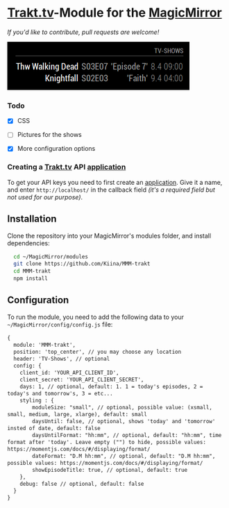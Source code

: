 # [Trakt.tv]-Module for the [MagicMirror](https://github.com/MichMich/MagicMirror/)
_If you'd like to contribute, pull requests are welcome!_

![Screenshot](screenshot.png)

### Todo

- [x] CSS
- [ ] Pictures for the shows
- [x] More configuration options


### Creating a [Trakt.tv] API [application]

To get your API keys you need to first create an [application]. Give it a name, and enter `http://localhost/` in the callback field _(it's a required field but not used for our purpose)_.


## Installation

Clone the repository into your MagicMirror's modules folder, and install dependencies:

```sh
  cd ~/MagicMirror/modules
  git clone https://github.com/Kiina/MMM-trakt
  cd MMM-trakt
  npm install
```


## Configuration

To run the module, you need to add the following data to your ` ~/MagicMirror/config/config.js` file:

```
{
  module: 'MMM-trakt',
  position: 'top_center', // you may choose any location
  header: 'TV-Shows', // optional
  config: {
    client_id: 'YOUR_API_CLIENT_ID',
    client_secret: 'YOUR_API_CLIENT_SECRET',
    days: 1, // optional, default: 1. 1 = today's episodes, 2 = today's and tomorrow's, 3 = etc...
    styling : {
        moduleSize: "small", // optional, possible value: (xsmall, small, medium, large, xlarge), default: small
        daysUntil: false, // optional, shows 'today' and 'tomorrow' insted of date, default: false
        daysUntilFormat: "hh:mm", // optional, default: "hh:mm", time format after 'today'. Leave empty ("") to hide, possible values: https://momentjs.com/docs/#/displaying/format/
        dateFormat: "D.M hh:mm", // optional, default: "D.M hh:mm", possible values: https://momentjs.com/docs/#/displaying/format/
        showEpisodeTitle: true, // optional, default: true
    },
    debug: false // optional, default: false
  }
}

```

[Trakt.tv]:(https://trakt.tv/)
[application]: (https://trakt.tv/oauth/applications/new)
